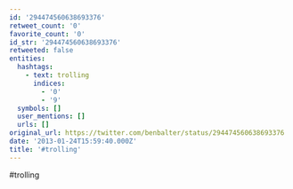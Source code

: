 ```yaml
---
id: '294474560638693376'
retweet_count: '0'
favorite_count: '0'
id_str: '294474560638693376'
retweeted: false
entities:
  hashtags:
    - text: trolling
      indices:
        - '0'
        - '9'
  symbols: []
  user_mentions: []
  urls: []
original_url: https://twitter.com/benbalter/status/294474560638693376
date: '2013-01-24T15:59:40.000Z'
title: '#trolling'
---
```


#trolling